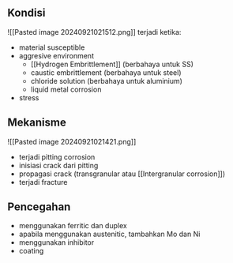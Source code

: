 ## Kondisi
![[Pasted image 20240921021512.png]]
terjadi ketika:
- material susceptible
- aggresive environment
	- [[Hydrogen Embrittlement]] (berbahaya untuk SS)
	- caustic embrittlement (berbahaya untuk steel)
	- chloride solution (berbahaya untuk aluminium)
	- liquid metal corrosion
- stress

## Mekanisme
![[Pasted image 20240921021421.png]]
- terjadi pitting corrosion
- inisiasi crack dari pitting
- propagasi crack (transgranular atau [[Intergranular corrosion]])
- terjadi fracture
## Pencegahan
- menggunakan ferritic dan duplex
- apabila menggunakan austenitic, tambahkan Mo dan Ni
- menggunakan inhibitor
- coating